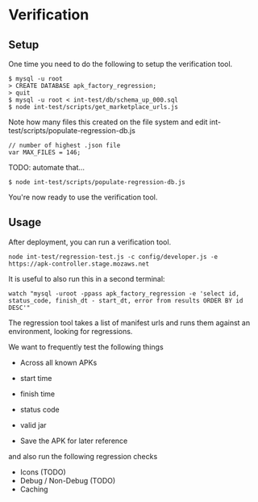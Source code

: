 # Verification

## Setup

One time you need to do the following to setup the verification tool.

    $ mysql -u root
    > CREATE DATABASE apk_factory_regression;
    > quit
    $ mysql -u root < int-test/db/schema_up_000.sql
    $ node int-test/scripts/get_marketplace_urls.js

Note how many files this created on the file system and edit  int-test/scripts/populate-regression-db.js

    // number of highest .json file
    var MAX_FILES = 146;

TODO: automate that...

    $ node int-test/scripts/populate-regression-db.js

You're now ready to use the verification tool.

## Usage


After deployment, you can run a verification tool.

    node int-test/regression-test.js -c config/developer.js -e  https://apk-controller.stage.mozaws.net

It is useful to also run this in a second terminal:

    watch "mysql -uroot -ppass apk_factory_regression -e 'select id, status_code, finish_dt - start_dt, error from results ORDER BY id DESC'"

The regression tool takes a list of manifest urls and runs them against an environment, looking for regressions.

We want to frequently test the following things

* Across all known APKs

* start time
* finish time
* status code
* valid jar
* Save the APK for later reference

and also run the following regression checks
* Icons (TODO)
* Debug / Non-Debug (TODO)
* Caching